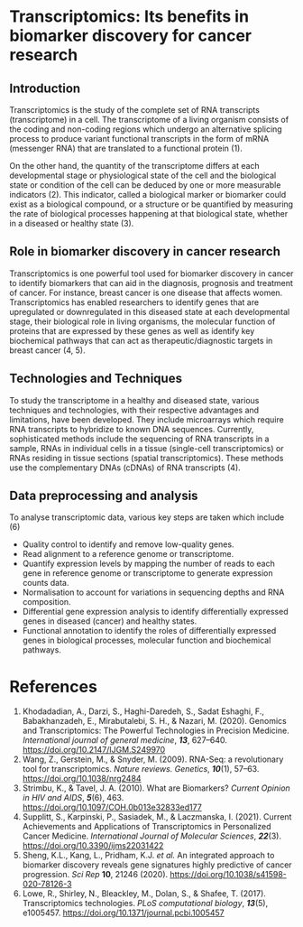 # Transcriptomics: Its benefits in biomarker discovery for cancer research

## Introduction

Transcriptomics is the study of the complete set of RNA transcripts (transcriptome) in a cell. The transcriptome of a living organism consists of the coding and non-coding regions which undergo an alternative splicing process to produce variant functional transcripts in the form of mRNA (messenger RNA) that are translated to a functional protein (1).

On the other hand, the quantity of the transcriptome differs at each developmental stage or physiological state of the cell and the biological state or condition of the cell can be deduced by one or more measurable indicators (2). This indicator, called a biological marker or biomarker could exist as a biological compound, or a structure or be quantified by measuring the rate of biological processes happening at that biological state, whether in a diseased or healthy state (3).

## Role in biomarker discovery in cancer research

Transcriptomics is one powerful tool used for biomarker discovery in cancer to identify biomarkers that can aid in the diagnosis, prognosis and treatment of cancer. For instance, breast cancer is one disease that affects women. Transcriptomics has enabled researchers to identify genes that are upregulated or downregulated in this diseased state at each developmental stage, their biological role in living organisms, the molecular function of proteins that are expressed by these genes as well as identify key biochemical pathways that can act as therapeutic/diagnostic targets in breast cancer (4, 5).

## Technologies and Techniques

To study the transcriptome in a healthy and diseased state, various techniques and technologies, with their respective advantages and limitations, have been developed. They include microarrays which require RNA transcripts to hybridize to known DNA sequences. Currently, sophisticated methods include the sequencing of RNA transcripts in a sample, RNAs in individual cells in a tissue (single-cell transcriptomics) or RNAs residing in tissue sections (spatial transcriptomics). These methods use the complementary DNAs (cDNAs) of RNA transcripts (4).

## Data preprocessing and analysis

To analyse transcriptomic data, various key steps are taken which include (6)

- Quality control to identify and remove low-quality genes.
- Read alignment to a reference genome or transcriptome.
- Quantify expression levels by mapping the number of reads to each gene in reference genome or transcriptome to generate expression counts data.
- Normalisation to account for variations in sequencing depths and RNA composition.
- Differential gene expression analysis to identify differentially expressed genes in diseased (cancer) and healthy states.
- Functional annotation to identify the roles of differentially expressed genes in biological processes, molecular function and biochemical pathways.

# References

1. Khodadadian, A., Darzi, S., Haghi-Daredeh, S., Sadat Eshaghi, F., Babakhanzadeh, E., Mirabutalebi, S. H., & Nazari, M. (2020). Genomics and Transcriptomics: The Powerful Technologies in Precision Medicine. _International journal of general medicine_, **_13_**, 627–640. <https://doi.org/10.2147/IJGM.S249970>
2. Wang, Z., Gerstein, M., & Snyder, M. (2009). RNA-Seq: a revolutionary tool for transcriptomics. _Nature reviews. Genetics_, **_10_**(1), 57–63. <https://doi.org/10.1038/nrg2484>
3. Strimbu, K., & Tavel, J. A. (2010). What are Biomarkers? _Current Opinion in HIV and AIDS_, **_5_**(6), 463. <https://doi.org/10.1097/COH.0b013e32833ed177>
4. Supplitt, S., Karpinski, P., Sasiadek, M., & Laczmanska, I. (2021). Current Achievements and Applications of Transcriptomics in Personalized Cancer Medicine. _International Journal of Molecular Sciences_, **_22_**(3). <https://doi.org/10.3390/ijms22031422>
5. Sheng, K.L., Kang, L., Pridham, K.J. _et al._ An integrated approach to biomarker discovery reveals gene signatures highly predictive of cancer progression. _Sci Rep_ **10**, 21246 (2020). <https://doi.org/10.1038/s41598-020-78126-3>
6. Lowe, R., Shirley, N., Bleackley, M., Dolan, S., & Shafee, T. (2017). Transcriptomics technologies. _PLoS computational biology_, **_13_**(5), e1005457. <https://doi.org/10.1371/journal.pcbi.1005457>


